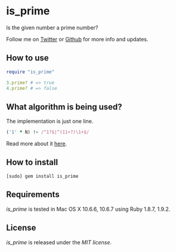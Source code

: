 # is_prime

Is the given number a prime number?

Follow me on [Twitter](http://twitter.com/linusoleander) or [Github](https://github.com/oleander/) for more info and updates.

## How to use
  
```` ruby
require "is_prime"

3.prime? # => true
4.prime? # => false
````

## What algorithm is being used?

The implementation is just one line.

```` ruby
('1' * N) !~ /^1?$|^(11+?)\1+$/
````

Read more about it [here](http://www.noulakaz.net/weblog/2007/03/18/a-regular-expression-to-check-for-prime-numbers/).

## How to install

    [sudo] gem install is_prime

## Requirements

*is_prime* is tested in Mac OS X 10.6.6, 10.6.7 using Ruby 1.8.7, 1.9.2.

## License

*is_prime* is released under the *MIT license*.